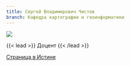 ```yaml
---
title: Сергей Владимирович Чистов
branch: Кафедра картографии и геоинформатики
---
```

![](img/chsv.jpg)

{{< lead >}} Доцент {{< /lead >}}

[Страница в Истине](https://istina.msu.ru/workers/490090)